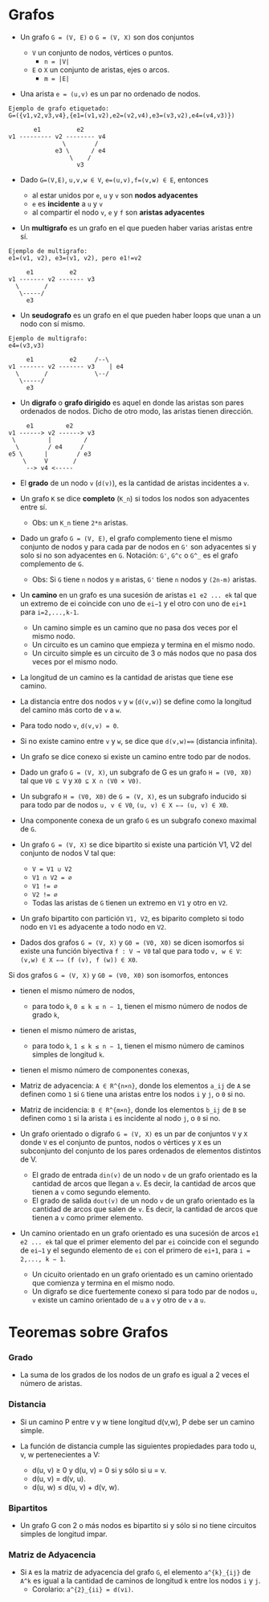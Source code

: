 Grafos
======

* Un grafo `G = (V, E)` o `G = (V, X)` son dos conjuntos
    * `V` un conjunto de nodos, vértices o puntos.
        * `n = |V|`
    * `E` o `X` un conjunto de aristas, ejes o arcos.
        * `m = |E|`

* Una arista `e = (u,v)` es un par no ordenado de nodos.

```
Ejemplo de grafo etiquetado: 
G=({v1,v2,v3,v4},{e1=(v1,v2),e2=(v2,v4),e3=(v3,v2),e4=(v4,v3)})

       e1          e2
v1 --------- v2 -------- v4
               \        /
             e3 \      / e4
                 \    /
                   v3

```

* Dado `G=(V,E)`, `u,v,w ∈ V`, `e=(u,v),f=(v,w) ∈ E`, entonces
    * al estar unidos por `e`, `u` y `v` son **nodos adyacentes**
    * `e` es **incidente** a `u` y `v`
    * al compartir el nodo `v`, `e` y `f` son **aristas adyacentes**

* Un **multigrafo** es un grafo en el que pueden haber varias aristas entre sí.
```
Ejemplo de multigrafo: 
e1=(v1, v2), e3=(v1, v2), pero e1!=v2
     
     e1          e2
v1 ------- v2 ------- v3
  \       /
   \-----/
     e3
```

* Un **seudografo** es un grafo en el que pueden haber loops que unan a un nodo con sí mismo.
```
Ejemplo de multigrafo: 
e4=(v3,v3)
     
     e1          e2     /--\
v1 ------- v2 ------- v3    | e4
  \       /             \--/
   \-----/
     e3
```

* Un **digrafo** o **grafo dirigido** es aquel en donde las aristas son pares ordenados de nodos. Dicho de otro modo, las aristas tienen dirección.

```
     e1         e2
v1 ------> v2 ------> v3
 \         |         /
  \        / e4     /
e5 \      |        / e3
    \     V       /
     --> v4 <-----

```

* El **grado** de un nodo `v` (`d(v)`), es la cantidad de aristas incidentes a `v`.

* Un grafo `K` se dice **completo** (`K_n`) si todos los nodos son adyacentes entre sí.
  * Obs: un `K_n` tiene `2*n` aristas.

* Dado un grafo `G = (V, E)`, el grafo complemento tiene el mismo conjunto de nodos y para cada par de nodos en `G'` son adyacentes si y solo si no son adyacentes en `G`. Notación: `G'`, `G^c` o `G^_` es el grafo complemento de `G`.
  * Obs: Si `G` tiene `n` nodos y `m` aristas, `G'` tiene `n` nodos y `(2n-m)` aristas.

* Un **camino** en un grafo es una sucesión de aristas `e1 e2 ... ek` tal que un extremo de ei coincide con uno de `ei−1` y el otro con uno de `ei+1` para `i=2,...,k-1`.
  * Un camino simple es un camino que no pasa dos veces por el mismo nodo.
  * Un circuito es un camino que empieza y termina en el mismo nodo.
  * Un circuito simple es un circuito de 3 o más nodos que no pasa dos veces por el mismo nodo.

* La longitud de un camino es la cantidad de aristas que tiene ese camino.

* La distancia entre dos nodos `v` y `w` (`d(v,w)`) se define como la longitud del camino más corto de `v` a `w`.

* Para todo nodo `v`, `d(v,v) = 0`.

* Si no existe camino entre `v` y `w`, se dice que `d(v,w)=∞` (distancia infinita).

* Un grafo se dice conexo si existe un camino entre todo par de nodos.

* Dado un grafo `G = (V, X)`, un subgrafo de G es un grafo `H = (V0, X0)` tal que `V0 ⊆ V` y `X0 ⊆ X ∩ (V0 × V0)`.

* Un subgrafo `H = (V0, X0)` de `G = (V, X)`, es un subgrafo inducido si para todo par de nodos `u, v ∈ V0`, `(u, v) ∈ X ⇐⇒ (u, v) ∈ X0`.

* Una componente conexa de un grafo `G` es un subgrafo conexo maximal de `G`.

* Un grafo `G = (V, X)` se dice bipartito si existe una partición V1, V2 del conjunto de nodos V tal que:
  * `V = V1 ∪ V2`
  * `V1 ∩ V2 = ∅`
  * `V1 != ∅` 
  * `V2 != ∅`
  * Todas las aristas de `G` tienen un extremo en `V1` y otro en `V2`.

* Un grafo bipartito con partición `V1, V2`, es biparito completo si todo nodo en `V1` es adyacente a todo nodo en `V2`.


* Dados dos grafos `G = (V, X)` y `G0 = (V0, X0)` se dicen isomorfos si existe una función biyectiva `f : V → V0` tal que para todo `v, w ∈ V`: `(v,w) ∈ X ⇐⇒ (f (v), f (w)) ∈ X0`.

Si dos grafos `G = (V, X)` y `G0 = (V0, X0)` son isomorfos, entonces
  * tienen el mismo número de nodos,
    * para todo `k`, `0 ≤ k ≤ n − 1`, tienen el mismo número de nodos de grado `k`,
  * tienen el mismo número de aristas,
    * para todo `k`, `1 ≤ k ≤ n − 1`, tienen el mismo número de caminos simples de longitud `k`.
  * tienen el mismo número de componentes conexas,

* Matriz de adyacencia: `A ∈ R^{n×n}`, donde los elementos `a_ij` de `A` se definen como `1` si `G` tiene una aristas entre los nodos `i` y `j`, o `0` si no.

* Matriz de incidencia: `B ∈ R^{m×n}`, donde los elementos `b_ij` de `B` se definen como `1` si la arista `i` es incidente al nodo `j`, o `0` si no.

* Un grafo orientado o digrafo `G = (V, X)` es un par de conjuntos `V` y `X` donde `V` es el conjunto de puntos, nodos o vértices y `X` es un subconjunto del conjunto de los pares
ordenados de elementos distintos de V.
  * El grado de entrada `din(v)` de un nodo `v` de un grafo
orientado es la cantidad de arcos que llegan a `v`. Es decir, la
cantidad de arcos que tienen a `v` como segundo elemento.
  * El grado de salida `dout(v)` de un nodo `v` de un grafo
orientado es la cantidad de arcos que salen de `v`. Es decir, la
cantidad de arcos que tienen a `v` como primer elemento.

* Un camino orientado en un grafo orientado es una sucesión de arcos `e1 e2 ... ek` tal que el primer elemento del par `ei` coincide con el segundo de `ei−1` y el segundo elemento de `ei` con el primero de `ei+1`, para `i = 2,..., k − 1`.
  * Un cicuito orientado en un grafo orientado es un camino orientado que comienza y termina en el mismo nodo.
  * Un digrafo se dice fuertemente conexo si para todo par de nodos `u, v` existe un camino orientado de `u` a `v` y otro de `v` a `u`.

Teoremas sobre Grafos
=====================

### Grado
* La suma de los grados de los nodos de un grafo es igual a 2 veces el número de aristas.

### Distancia
* Si un camino P entre v y w tiene longitud d(v,w), P debe ser un camino simple.

* La función de distancia cumple las siguientes propiedades para todo u, v, w pertenecientes a V:
  * d(u, v) ≥ 0 y d(u, v) = 0 si y sólo si u = v.
  * d(u, v) = d(v, u).
  * d(u, w) ≤ d(u, v) + d(v, w).

### Bipartitos
* Un grafo G con 2 o más nodos es bipartito si y sólo si no tiene circuitos simples de longitud impar.

### Matriz de Adyacencia
* Si `A` es la matriz de adyacencia del grafo `G`, el elemento `a^{k}_{ij}` de `A^k` es igual a la cantidad de caminos de longitud `k` entre los nodos `i` y `j`.
  * Corolario: `a^{2}_{ii} = d(vi)`.